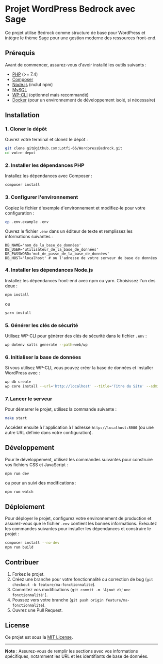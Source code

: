 # Projet WordPress Bedrock avec Sage

Ce projet utilise Bedrock comme structure de base pour WordPress et intègre le thème Sage pour une gestion moderne des ressources front-end.

## Prérequis

Avant de commencer, assurez-vous d'avoir installé les outils suivants :

- [PHP](https://www.php.net/downloads) (>= 7.4)
- [Composer](https://getcomposer.org/download/)
- [Node.js](https://nodejs.org/en/download/) (inclut npm)
- [MySQL](https://dev.mysql.com/downloads/mysql/)
- [WP-CLI](https://wp-cli.org/fr/) (optionnel mais recommandé)
- [Docker](https://www.docker.com/get-started) (pour un environnement de développement isolé, si nécessaire)

## Installation

### 1. Cloner le dépôt

Ouvrez votre terminal et clonez le dépôt :

```bash
git clone git@github.com:Lotfi-66/WordpressBedrock.git
cd votre-depot
```

### 2. Installer les dépendances PHP

Installez les dépendances avec Composer :

```bash
composer install
```

### 3. Configurer l'environnement

Copiez le fichier d'exemple d'environnement et modifiez-le pour votre configuration :

```bash
cp .env.example .env
```

Ouvrez le fichier `.env` dans un éditeur de texte et remplissez les informations suivantes :

```env
DB_NAME='nom_de_la_base_de_données'
DB_USER='utilisateur_de_la_base_de_données'
DB_PASSWORD='mot_de_passe_de_la_base_de_données'
DB_HOST='localhost' # ou l'adresse de votre serveur de base de données
```

### 4. Installer les dépendances Node.js

Installez les dépendances front-end avec npm ou yarn. Choisissez l'un des deux :

```bash
npm install
```

ou

```bash
yarn install
```

### 5. Générer les clés de sécurité

Utilisez WP-CLI pour générer des clés de sécurité dans le fichier `.env` :

```bash
wp dotenv salts generate --path=web/wp
```

### 6. Initialiser la base de données

Si vous utilisez WP-CLI, vous pouvez créer la base de données et installer WordPress avec :

```bash
wp db create
wp core install --url='http://localhost' --title='Titre du Site' --admin_user='admin' --admin_password='motdepasse' --admin_email='email@exemple.com'
```

### 7. Lancer le serveur

Pour démarrer le projet, utilisez la commande suivante :

```bash
make start
```

Accédez ensuite à l'application à l'adresse `http://localhost:8000` (ou une autre URL définie dans votre configuration).

## Développement

Pour le développement, utilisez les commandes suivantes pour construire vos fichiers CSS et JavaScript :

```bash
npm run dev
```

ou pour un suivi des modifications :

```bash
npm run watch
```

## Déploiement

Pour déployer le projet, configurez votre environnement de production et assurez-vous que le fichier `.env` contient les bonnes informations. Exécutez les commandes suivantes pour installer les dépendances et construire le projet :

```bash
composer install --no-dev
npm run build
```

## Contribuer

1. Forkez le projet.
2. Créez une branche pour votre fonctionnalité ou correction de bug (`git checkout -b feature/ma-fonctionnalite`).
3. Commitez vos modifications (`git commit -m 'Ajout d\'une fonctionnalité'`).
4. Poussez vers votre branche (`git push origin feature/ma-fonctionnalite`).
5. Ouvrez une Pull Request.

## License

Ce projet est sous la [MIT License](LICENSE).

---

**Note** : Assurez-vous de remplir les sections avec vos informations spécifiques, notamment les URL et les identifiants de base de données.
